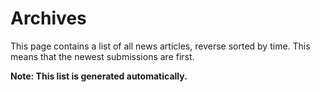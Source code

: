 # Archives

This page contains a list of all news articles, reverse sorted by time. This means that the newest submissions are first.

**Note: This list is generated automatically.**
